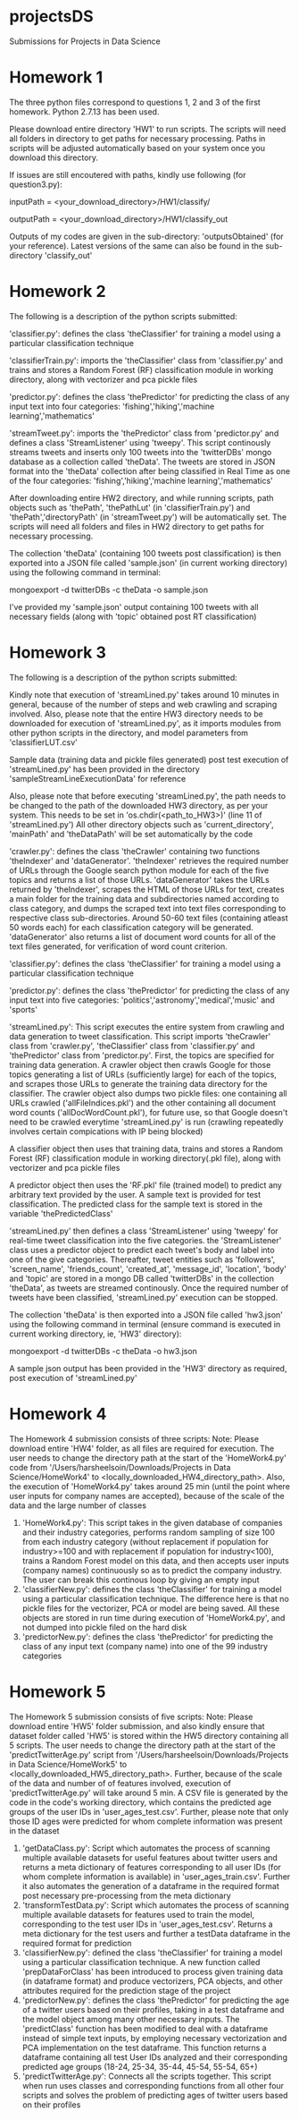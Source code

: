 # projectsDS
Submissions for Projects in Data Science

# Homework 1
The three python files correspond to questions 1, 2 and 3 of the first homework.
Python 2.7.13 has been used.

Please download entire directory 'HW1' to run scripts. The scripts will need all folders in directory to get paths for necessary processing. Paths in scripts will be adjusted automatically based on your system once you download this directory.

If issues are still encoutered with paths, kindly use following (for question3.py):

inputPath = <your_download_directory>/HW1/classify/

outputPath = <your_download_directory>/HW1/classify_out

Outputs of my codes are given in the sub-directory: 'outputsObtained' (for your reference).
Latest versions of the same can also be found in the sub-directory 'classify_out'

# Homework 2
The following is a description of the python scripts submitted:

'classifier.py': defines the class 'theClassifier' for training a model using a particular classification technique

'classifierTrain.py': imports the 'theClassifier' class from 'classifier.py' and trains and stores a Random Forest (RF) classification module in working directory, along with vectorizer and pca pickle files

'predictor.py': defines the class 'thePredictor' for predicting the class of any input text into four categories: 'fishing','hiking','machine learning','mathematics'

'streamTweet.py': imports the 'thePredictor' class from 'predictor.py' and defines a class 'StreamListener' using 'tweepy'. This script continously streams tweets and inserts only 100 tweets into the 'twitterDBs' mongo database as a collection called 'theData'. The tweets are stored in JSON format into the 'theData' collection after being classified in Real Time as one of the four categories: 'fishing','hiking','machine learning','mathematics'

After downloading entire HW2 directory, and while running scripts, path objects such as 'thePath', 'thePathLut' (in 'classifierTrain.py') and 'thePath','directoryPath' (in 'streamTweet.py') will be automatically set. The scripts will need all folders and files in HW2 directory to get paths for necessary processing. 

The collection 'theData' (containing 100 tweets post classification) is then exported into a JSON file called 'sample.json' (in current working directory) using the following command in terminal:

mongoexport -d twitterDBs -c theData -o sample.json

I've provided my 'sample.json' output containing 100 tweets with all necessary fields (along with 'topic' obtained post RT classification)

# Homework 3
The following is a description of the python scripts submitted:

Kindly note that execution of 'streamLined.py' takes around 10 minutes in general, because of the number of steps and web crawling and scraping involved. Also, please note that the entire HW3 directory needs to be downloaded for execution of 'streamLined.py', as it imports modules from other python scripts in the directory, and model parameters from 'classifierLUT.csv'

Sample data (training data and pickle files generated) post test execution of 'streamLined.py' has been provided in the directory 'sampleStreamLineExecutionData' for reference

Also, please note that before executing 'streamLined.py', the path needs to be changed to the path of the downloaded HW3 directory, as per your system. This needs to be set in 'os.chdir(<path_to_HW3>)' (line 11 of 'streamLined.py')
All other directory objects such as 'current_directory', 'mainPath' and 'theDataPath' will be set automatically by the code

'crawler.py': defines the class 'theCrawler' containing two functions 'theIndexer' and 'dataGenerator'. 'theIndexer' retrieves the required number of URLs through the Google search python module for each of the five topics and returns a list of those URLs. 'dataGenerator' takes the URLs returned by 'theIndexer', scrapes the HTML of those URLs for text, creates a main folder for the training data and subdirectories named according to class category, and dumps the scraped text into text files corresponding to respective class sub-directories. Around 50-60 text files (containing atleast 50 words each) for each classification category will be generated. 'dataGenerator' also returns a list of document word counts for all of the text files generated, for verification of word count criterion.

'classifier.py': defines the class 'theClassifier' for training a model using a particular classification technique

'predictor.py': defines the class 'thePredictor' for predicting the class of any input text into five categories: 'politics','astronomy','medical','music' and 'sports'

'streamLined.py': This script executes the entire system from crawling and data generation to tweet classification. This script imports 'theCrawler' class from 'crawler.py', 'theClassifier' class from 'classifier.py' and 'thePredictor' class from 'predictor.py'. First, the topics are specified for training data generation. A crawler object then crawls Google for those topics generating a list of URLs (sufficiently large) for each of the topics, and scrapes those URLs to generate the training data directory for the classifier. The crawler object also dumps two pickle files: one containing all URLs crawled ('allFileIndices.pkl') and the other containing all document word counts ('allDocWordCount.pkl'), for future use, so that Google doesn't need to be crawled everytime 'streamLined.py' is run (crawling repeatedly involves certain compications with IP being blocked)

A classifier object then uses that training data, trains and stores a Random Forest (RF) classification module in working directory(.pkl file), along with vectorizer and pca pickle files

A predictor object then uses the 'RF.pkl' file (trained model) to predict any arbitrary text provided by the user. A sample text is provided for test classification. The predicted class for the sample text is stored in the variable 'thePredictedClass'

'streamLined.py' then defines a class 'StreamListener' using 'tweepy' for real-time tweet classification into the five categories. the 'StreamListener' class uses a predictor object to predict each tweet's body and label into one of the give categories. Thereafter, tweet entities such as 'followers', 'screen_name', 'friends_count', 'created_at', 'message_id', 'location', 'body' and 'topic' are stored in a mongo DB called 'twitterDBs' in the collection 'theData', as tweets are streamed continously. Once the required number of tweets have been classified, 'streamLined.py' execution can be stopped.

The collection 'theData' is then exported into a JSON file called 'hw3.json' using the following command in terminal (ensure command is executed in current working directory, ie, 'HW3' directory):

mongoexport -d twitterDBs -c theData -o hw3.json

A sample json output has been provided in the 'HW3' directory as required, post execution of 'streamLined.py'

# Homework 4
The Homework 4 submission consists of three scripts:
Note: Please download entire 'HW4' folder, as all files are required for execution. The user needs to change the directory path at the start of the 'HomeWork4.py' code from '/Users/harsheelsoin/Downloads/Projects in Data Science/HomeWork4' to <locally_downloaded_HW4_directory_path>. Also, the execution of 'HomeWork4.py' takes around 25 min (until the point where user inputs for company names are accepted), because of the scale of the data and the large number of classes
1) 'HomeWork4.py': This script takes in the given database of companies and their industry categories, performs random sampling of size 100 from each industry category (without replacement if population for industry>=100 and with replacement if population for industry<100), trains a Random Forest model on this data, and then accepts user inputs (company names) continuously so as to predict the company industry. The user can break this continous loop by giving an empty input
2) 'classifierNew.py': defines the class 'theClassifier' for training a model using a particular classification technique. The difference here is that no pickle files for the vectorizer, PCA or model are being saved. All these objects are stored in run time during execution of 'HomeWork4.py', and not dumped into pickle filed on the hard disk
3) 'predictorNew.py': defines the class 'thePredictor' for predicting the class of any input text (company name) into one of the 99 industry categories

# Homework 5
The Homework 5 submission consists of five scripts:
Note: Please download entire 'HW5' folder submission, and also kindly ensure that dataset folder called 'HW5' is stored within the HW5 directory containing all 5 scripts. The user needs to change the directory path at the start of the 'predictTwitterAge.py' script from '/Users/harsheelsoin/Downloads/Projects in Data Science/HomeWork5' to <locally_downloaded_HW5_directory_path>. Further, because of the scale of the data and number of of features involved, execution of 'predictTwitterAge.py' will take around 5 min. A CSV file is generated by the code in the code's working directory, which contains the predicted age groups of the user IDs in 'user_ages_test.csv'. Further, please note that only those ID ages were predicted for whom complete information was present in the dataset
1) 'getDataClass.py': Script which automates the process of scanning multiple available datasets for useful features about twitter users and returns a meta dictionary of features corresponding to all user IDs (for whom complete information is available) in 'user_ages_train.csv'. Further it also automates the generation of a dataframe in the required format post necessary pre-processing from the meta dictionary
2) 'transformTestData.py': Script which automates the process of scanning multiple available datasets for features used to train the model, corresponding to the test user IDs in 'user_ages_test.csv'. Returns a meta dictionary for the test users and further a testData dataframe in the required format for prediction
3) 'classifierNew.py': defined the class 'theClassifier' for training a model using a particular classification technique. A new function called 'prepDataForClass' has been introduced to process given training data (in dataframe format) and produce vectorizers, PCA objects, and other attributes required for the prediction stage of the project
4) 'predictorNew.py': defines the class 'thePredictor' for predicting the age of a twitter users based on their profiles, taking in a test dataframe and the model object among many other necessary inputs. The 'predictClass' function has been modified to deal with a dataframe instead of simple text inputs, by employing necessary vectorization and PCA implementation on the test dataframe. This function returns a dataframe containing all test User IDs analyzed and their corresponding predicted age groups (18-24, 25-34, 35-44, 45-54, 55-54, 65+) 
5) 'predictTwitterAge.py': Connects all the scripts together. This script when run uses classes and corresponding functions from all other four scripts and solves the problem of predicting ages of twitter users based on their profiles
